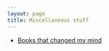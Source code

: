 ```yaml
---
layout: page
title: Miscellaneous stuff 
---
```


* [Books that changed my mind](/misc/books-that-changed-my-mind)
